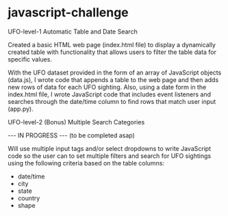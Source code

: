 # javascript-challenge

UFO-level-1 
Automatic Table and Date Search

Created a basic HTML web page (index.html file) to display a dynamically created table with functionality that allows users to filter the table data for specific values.

With the UFO dataset provided in the form of an array of JavaScript objects (data.js), I wrote code that appends a table to the web page and then adds new rows of data for each UFO sighting. Also, using a date form in the index.html file, I wrote JavaScript code that includes event listeners and searches through the date/time column to find rows that match user input (app.py).


UFO-level-2 (Bonus)
Multiple Search Categories 

--- IN PROGRESS --- 
(to be completed asap)

Will use multiple input tags and/or select dropdowns to write JavaScript code so the user can to set multiple filters and search for UFO sightings using the following criteria based on the table columns:
   - date/time
   - city
   - state
   - country
   - shape